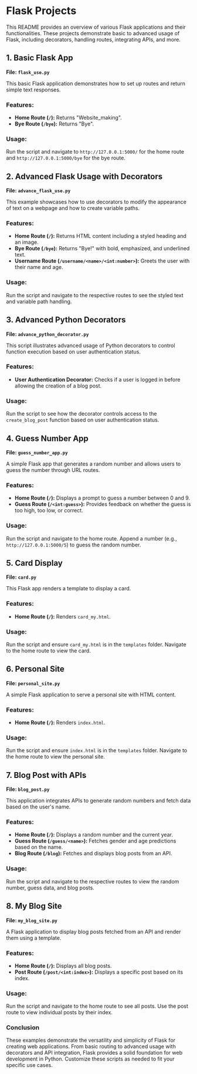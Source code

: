 # Flask Projects 

This README provides an overview of various Flask applications and their functionalities. These projects demonstrate basic to advanced usage of Flask, including decorators, handling routes, integrating APIs, and more.

## 1. Basic Flask App
**File: `flask_use.py`**

This basic Flask application demonstrates how to set up routes and return simple text responses.

### Features:
- **Home Route (`/`):** Returns "Website_making".
- **Bye Route (`/bye`):** Returns "Bye".

### Usage:
Run the script and navigate to `http://127.0.0.1:5000/` for the home route and `http://127.0.0.1:5000/bye` for the bye route.

## 2. Advanced Flask Usage with Decorators
**File: `advance_flask_use.py`**

This example showcases how to use decorators to modify the appearance of text on a webpage and how to create variable paths.

### Features:
- **Home Route (`/`):** Returns HTML content including a styled heading and an image.
- **Bye Route (`/bye`):** Returns "Bye!" with bold, emphasized, and underlined text.
- **Username Route (`/username/<name>/<int:number>`):** Greets the user with their name and age.

### Usage:
Run the script and navigate to the respective routes to see the styled text and variable path handling.

## 3. Advanced Python Decorators
**File: `advance_python_decorator.py`**

This script illustrates advanced usage of Python decorators to control function execution based on user authentication status.

### Features:
- **User Authentication Decorator:** Checks if a user is logged in before allowing the creation of a blog post.

### Usage:
Run the script to see how the decorator controls access to the `create_blog_post` function based on user authentication status.

## 4. Guess Number App
**File: `guess_number_app.py`**

A simple Flask app that generates a random number and allows users to guess the number through URL routes.

### Features:
- **Home Route (`/`):** Displays a prompt to guess a number between 0 and 9.
- **Guess Route (`/<int:guess>`):** Provides feedback on whether the guess is too high, too low, or correct.

### Usage:
Run the script and navigate to the home route. Append a number (e.g., `http://127.0.0.1:5000/5`) to guess the random number.

## 5. Card Display
**File: `card.py`**

This Flask app renders a template to display a card.

### Features:
- **Home Route (`/`):** Renders `card_my.html`.

### Usage:
Run the script and ensure `card_my.html` is in the `templates` folder. Navigate to the home route to view the card.

## 6. Personal Site
**File: `personal_site.py`**

A simple Flask application to serve a personal site with HTML content.

### Features:
- **Home Route (`/`):** Renders `index.html`.

### Usage:
Run the script and ensure `index.html` is in the `templates` folder. Navigate to the home route to view the personal site.

## 7. Blog Post with APIs
**File: `blog_post.py`**

This application integrates APIs to generate random numbers and fetch data based on the user's name.

### Features:
- **Home Route (`/`):** Displays a random number and the current year.
- **Guess Route (`/guess/<name>`):** Fetches gender and age predictions based on the name.
- **Blog Route (`/blog`):** Fetches and displays blog posts from an API.

### Usage:
Run the script and navigate to the respective routes to view the random number, guess data, and blog posts.

## 8. My Blog Site
**File: `my_blog_site.py`**

A Flask application to display blog posts fetched from an API and render them using a template.

### Features:
- **Home Route (`/`):** Displays all blog posts.
- **Post Route (`/post/<int:index>`):** Displays a specific post based on its index.

### Usage:
Run the script and navigate to the home route to see all posts. Use the post route to view individual posts by their index.

### Conclusion
These examples demonstrate the versatility and simplicity of Flask for creating web applications. From basic routing to advanced usage with decorators and API integration, Flask provides a solid foundation for web development in Python. Customize these scripts as needed to fit your specific use cases.
